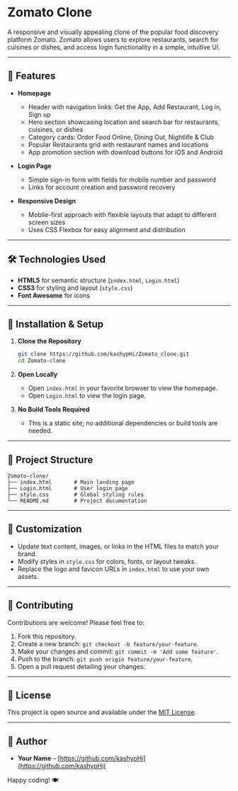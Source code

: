 # Zomato Clone

A responsive and visually appealing clone of the popular food discovery platform Zomato. Zomato allows users to explore restaurants, search for cuisines or dishes, and access login functionality in a simple, intuitive UI.

---

## 🌟 Features

* **Homepage**

  * Header with navigation links: Get the App, Add Restaurant, Log in, Sign up
  * Hero section showcasing location and search bar for restaurants, cuisines, or dishes
  * Category cards: Order Food Online, Dining Out, Nightlife & Club
  * Popular Restaurants grid with restaurant names and locations
  * App promotion section with download buttons for iOS and Android

* **Login Page**

  * Simple sign-in form with fields for mobile number and password
  * Links for account creation and password recovery

* **Responsive Design**

  * Mobile-first approach with flexible layouts that adapt to different screen sizes
  * Uses CSS Flexbox for easy alignment and distribution

---

## 🛠 Technologies Used

* **HTML5** for semantic structure (`index.html`, `Login.html`)
* **CSS3** for styling and layout (`style.css`)
* **Font Awesome** for icons

---

## 🚀 Installation & Setup

1. **Clone the Repository**

   ```bash
   git clone https://github.com/kashypHi/Zomato_clone.git
   cd Zomato-clone
   ```

2. **Open Locally**

   * Open `index.html` in your favorite browser to view the homepage.
   * Open `Login.html` to view the login page.

3. **No Build Tools Required**

   * This is a static site; no additional dependencies or build tools are needed.

---

## 📁 Project Structure

```plaintext
Zomato-clone/
├── index.html       # Main landing page
├── Login.html       # User login page
├── style.css        # Global styling rules
└── README.md        # Project documentation
```

---

## 🎨 Customization

* Update text content, images, or links in the HTML files to match your brand.
* Modify styles in `style.css` for colors, fonts, or layout tweaks.
* Replace the logo and favicon URLs in `index.html` to use your own assets.

---

## 🤝 Contributing

Contributions are welcome! Please feel free to:

1. Fork this repository.
2. Create a new branch: `git checkout -b feature/your-feature`.
3. Make your changes and commit: `git commit -m 'Add some feature'`.
4. Push to the branch: `git push origin feature/your-feature`.
5. Open a pull request detailing your changes.

---

## 📄 License

This project is open source and available under the [MIT License](LICENSE).

---

## 👤 Author

* **Your Name** – [https://github.com/kashypHi](https://github.com/kashypHi)

Happy coding! 🍽️
